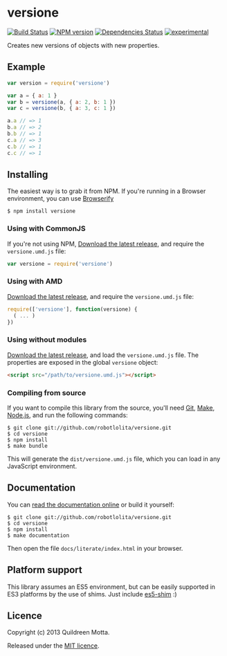 versione
========

[![Build Status](https://secure.travis-ci.org/robotlolita/versione.png?branch=master)](https://travis-ci.org/robotlolita/versione)
[![NPM version](https://badge.fury.io/js/versione.png)](http://badge.fury.io/js/versione)
[![Dependencies Status](https://david-dm.org/robotlolita/versione.png)](https://david-dm.org/robotlolita/versione)
[![experimental](http://hughsk.github.io/stability-badges/dist/experimental.svg)](http://github.com/hughsk/stability-badges)


Creates new versions of objects with new properties.


## Example

```js
var version = require('versione')

var a = { a: 1 }
var b = versione(a, { a: 2, b: 1 })
var c = versione(b, { a: 3, c: 1 })

a.a // => 1
b.a // => 2
b.b // => 1
c.a // => 3
c.b // => 1
c.c // => 1
```


## Installing

The easiest way is to grab it from NPM. If you're running in a Browser
environment, you can use [Browserify][]

    $ npm install versione


### Using with CommonJS

If you're not using NPM, [Download the latest release][release], and require
the `versione.umd.js` file:

```js
var versione = require('versione')
```


### Using with AMD

[Download the latest release][release], and require the `versione.umd.js`
file:

```js
require(['versione'], function(versione) {
  ( ... )
})
```


### Using without modules

[Download the latest release][release], and load the `versione.umd.js`
file. The properties are exposed in the global `versione` object:

```html
<script src="/path/to/versione.umd.js"></script>
```


### Compiling from source

If you want to compile this library from the source, you'll need [Git][],
[Make][], [Node.js][], and run the following commands:

    $ git clone git://github.com/robotlolita/versione.git
    $ cd versione
    $ npm install
    $ make bundle
    
This will generate the `dist/versione.umd.js` file, which you can load in
any JavaScript environment.

    
## Documentation

You can [read the documentation online][docs] or build it yourself:

    $ git clone git://github.com/robotlolita/versione.git
    $ cd versione
    $ npm install
    $ make documentation

Then open the file `docs/literate/index.html` in your browser.


## Platform support

This library assumes an ES5 environment, but can be easily supported in ES3
platforms by the use of shims. Just include [es5-shim][] :)


## Licence

Copyright (c) 2013 Quildreen Motta.

Released under the [MIT licence](https://github.com/robotlolita/versione/blob/master/LICENCE).

<!-- links -->
[Fantasy Land]: https://github.com/fantasyland/fantasy-land
[Browserify]: http://browserify.org/
[Git]: http://git-scm.com/
[Make]: http://www.gnu.org/software/make/
[Node.js]: http://nodejs.org/
[es5-shim]: https://github.com/kriskowal/es5-shim
[docs]: http://robotlolita.github.io/versione
<!-- [release: https://github.com/robotlolita/versione/releases/download/v$VERSION/versione-$VERSION.tar.gz] -->
[release]: https://github.com/robotlolita/versione/releases/download/v0.1.0/versione-0.1.0.tar.gz
<!-- [/release] -->
